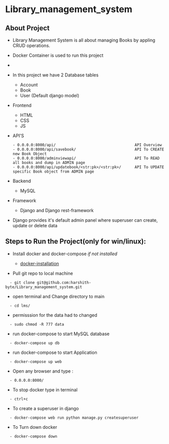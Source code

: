 # Library_management_system

## About Project
- Library Management System is all about managing Books by appling CRUD operations.
- Docker Container is used to run this project
- 

- In this project we have 2 Database tables 
  - Account
  - Book
  - User (Default django model)
  
- Frontend
  - HTML
  - CSS
  - JS 

- API'S 
  ```
  - 0.0.0.0:8000/api/                                   API Overview
  - 0.0.0.0:8000/api/savebook/                          API To CREATE new Book Object
  - 0.0.0.0:8000/adminviewapi/                          API To READ all books and dump in ADMIN page
  - 0.0.0.0:8000/api/updatebook/<str:pk>/<str:pk>/      API To UPDATE specific Book object from ADMIN page
  ```
- Backend
  - MySQL
  
- Framework
  - Django and Django rest-framework 

- Django provides it's default admin panel where superuser can create, update or delete data

## Steps to Run the Project(only for win/linux):

- Install docker and docker-compose *if not installed*
  - [docker-installation](https://docs.docker.com/compose/install/)

- Pull git repo to local machine 
```
  - git clone git@github.com:harshith-byte/Library_management_system.git
```

- open terminal and Change directory to main
```
  - cd lms/
```

- permisssion for the data had to changed
```
  - sudo chmod -R 777 data
```

- run docker-compose to start MySQL database 
```
  - docker-compose up db
```

- run docker-compose to start Application 
```
  - docker-compose up web
```

- Open any browser and type :
```
  - 0.0.0.0:8000/
```

- To stop docker type in terminal
```
  - ctrl+c
```

- To create a superuser in django
```
  - docker-compose web run python manage.py createsuperuser
```

- To Turn down docker
```
  - docker-compose down
```
